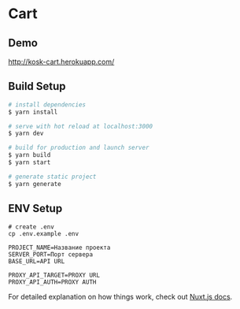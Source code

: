 # Cart

## Demo

http://kosk-cart.herokuapp.com/

## Build Setup

```bash
# install dependencies
$ yarn install

# serve with hot reload at localhost:3000
$ yarn dev

# build for production and launch server
$ yarn build
$ yarn start

# generate static project
$ yarn generate
```

## ENV Setup

```dotenv
# create .env
cp .env.example .env

PROJECT_NAME=Название проекта
SERVER_PORT=Порт сервера
BASE_URL=API URL

PROXY_API_TARGET=PROXY URL
PROXY_API_AUTH=PROXY AUTH

```

For detailed explanation on how things work, check out [Nuxt.js docs](https://nuxtjs.org).
